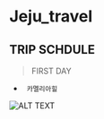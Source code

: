 # Jeju_travel
## TRIP SCHDULE
> FIRST DAY
* <PRE><CODE> 카멜리아힐 </CODE></PRE>
![ALT TEXT](https://www.google.co.kr/url?sa=i&rct=j&q=&esrc=s&source=images&cd=&cad=rja&uact=8&ved=0ahUKEwjf5fangKPRAhUFp5QKHe9JCq4QjRwIBw&url=https%3A%2F%2Fbooking.naver.com%2F5%2Fbooking%2Fsvc%2F28082&psig=AFQjCNHZCwNkwlXZLYl-uA7QwFv6SELBcw&ust=1483430696767549)
